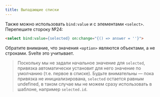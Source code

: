 ```yaml
---
title: Выпадающие списки
---
```


Также можно использовать `bind:value` и с элементами `<select>`. Перепешите стороку №24:

```html
<select bind:value={selected} on:change="{() => answer = ''}">
```

Обратите внимание, что значения `<option>` являются объектами, а не строками. Svelte это учитывает.

> Поскольку мы не задали начальное значение для `selected`, привязка автоматически установит для него значение по умолчанию (т.е. первое в списке). Будьте внимательны — пока привязка не инициализирована, `selected` остается равным undefined, в таком случае мы не можем сразу использовать в шаблоне, например `selected.id`.